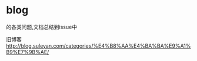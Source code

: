 # blog
的各类问题,文档总结到issue中

旧博客
http://blog.suleyan.com/categories/%E4%B8%AA%E4%BA%BA%E9%A1%B9%E7%9B%AE/
